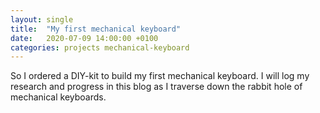 ```yaml
---
layout: single
title:  "My first mechanical keyboard"
date:   2020-07-09 14:00:00 +0100
categories: projects mechanical-keyboard
---
```


So I ordered a DIY-kit to build my first mechanical keyboard. I will log my research and progress in this blog as I traverse down the rabbit hole of mechanical keyboards.